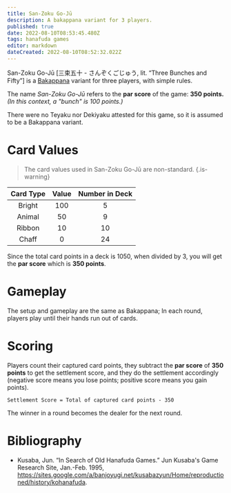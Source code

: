 ```yaml
---
title: San-Zoku Go-Jū
description: A bakappana variant for 3 players.
published: true
date: 2022-08-10T08:53:45.480Z
tags: hanafuda games
editor: markdown
dateCreated: 2022-08-10T08:52:32.022Z
---
```


San-Zoku Go-Jū [三束五十 - さんぞくごじゅう, lit. “Three Bunches and Fifty”] is a [Bakappana](/en/hanafuda/games/bakappana) variant for three players, with simple rules. 

The name *San-Zoku Go-Jū* refers to the **par score** of the game: **350 points.** *(In this context, a "bunch" is 100 points.)*

There were no Teyaku nor Dekiyaku attested for this game, so it is assumed to be a Bakappana variant.

# Card Values
> The card values used in San-Zoku Go-Jū are non-standard.
{.is-warning}

|Card Type|Value|Number in Deck|
|:---:|:---:|:---:|
|Bright|100|5|
|Animal|50|9|
|Ribbon|10|10|
|Chaff|0|24|

Since the total card points in a deck is 1050, when divided by 3, you will get the **par score** which is **350 points**.

# Gameplay
The setup and gameplay are the same as Bakappana; In each round, players play until their hands run out of cards.


# Scoring
Players count their captured card points, they subtract the **par score** of **350 points** to get the settlement score, and they do the settlement accordingly (negative score means you lose points; positive score means you gain points).

`Settlement Score = Total of captured card points - 350`

The winner in a round becomes the dealer for the next round.

# Bibliography
- Kusaba, Jun. “In Search of Old Hanafuda Games.” Jun Kusaba's Game Research Site, Jan.-Feb. 1995, https://sites.google.com/a/banjoyugi.net/kusabazyun/Home/reproductioned/history/kohanafuda.

